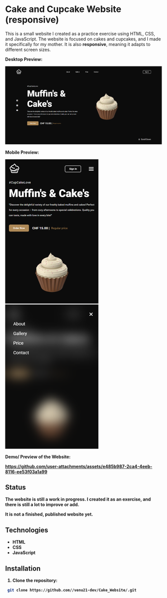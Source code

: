 # Cake and Cupcake Website (responsive)

This is a small website I created as a practice exercise using HTML, CSS, and JavaScript. The website is focused on cakes and cupcakes, and I made it specifically for my mother.
It is also **responsive**, meaning it adapts to different screen sizes.

<p><b>Desktop Preview:


<p><img src="Preview_Cake_Website.png" width="600px">    


<p><b>Mobile Preview:

<img src="Preview_Phone.png" width="300px">      <img src="Preview_Phone_Nav.png" width="300px"> 


<p><b>Demo/ Preview of the Website:




https://github.com/user-attachments/assets/e485b987-2ca4-4eeb-8116-ee53f03a1a99
## Status

The website is still a work in progress. I created it as an exercise, and there is still a lot to improve or add. <p>
It is not a finished, published website yet.

## Technologies

- HTML
- CSS
- JavaScript

## Installation

1. Clone the repository:

  ```bash
   git clone https://github.com//venu21-dev/Cake_Website/.git
